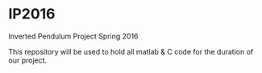 # IP2016
Inverted Pendulum Project Spring 2016

This repository will be used to hold all matlab & C code for the duration of our project.


